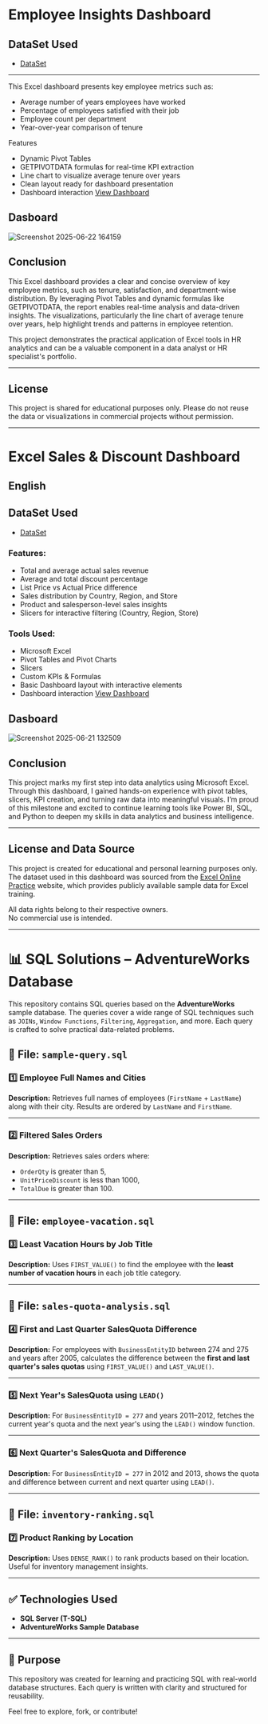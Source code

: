 # Employee Insights Dashboard
## DataSet Used 
- <a href=https://github.com/zarifamammadova/my-excel-dashboard2/blob/main/SECONDDASHBOARD.xlsx>DataSet</a>
------------------------------------------------------------
This Excel dashboard presents key employee metrics such as:

- Average number of years employees have worked
- Percentage of employees satisfied with their job
- Employee count per department
- Year-over-year comparison of tenure

Features

- Dynamic Pivot Tables
- GETPIVOTDATA formulas for real-time KPI extraction
- Line chart to visualize average tenure over years
- Clean layout ready for dashboard presentation
- Dashboard interaction <a href="https://github.com/zarifamammadova/my-excel-dashboard2/blob/main/Screenshot%202025-06-22%20164227.png">View Dashboard</a>

## Dasboard 
![Screenshot 2025-06-22 164159](https://github.com/user-attachments/assets/fe466061-edb3-4836-89ba-6a075b5dfe05)

## Conclusion

This Excel dashboard provides a clear and concise overview of key employee metrics, such as tenure, satisfaction, and department-wise distribution. By leveraging Pivot Tables and dynamic formulas like GETPIVOTDATA, the report enables real-time analysis and data-driven insights. The visualizations, particularly the line chart of average tenure over years, help highlight trends and patterns in employee retention.

This project demonstrates the practical application of Excel tools in HR analytics and can be a valuable component in a data analyst or HR specialist's portfolio.


-----------------------------


##  License

This project is shared for educational purposes only. Please do not reuse the data or visualizations in commercial projects without permission.

------------------

# Excel Sales & Discount Dashboard 

## English
## DataSet Used 
- <a href="https://github.com/zarifamammadova/my-excel-dashboard/blob/main/sample%20(Recovered).xlsx">DataSet</a>

###  Features:
- Total and average actual sales revenue  
- Average and total discount percentage  
- List Price vs Actual Price difference  
- Sales distribution by Country, Region, and Store  
- Product and salesperson-level sales insights  
- Slicers for interactive filtering (Country, Region, Store)

###  Tools Used:
- Microsoft Excel  
- Pivot Tables and Pivot Charts  
- Slicers  
- Custom KPIs & Formulas  
- Basic Dashboard layout with interactive elements
- Dashboard interaction <a href="https://github.com/zarifamammadova/my-excel-dashboard/blob/main/Screenshot%202025-06-21%20132509.png">View Dashboard</a>

## Dasboard 
![Screenshot 2025-06-21 132509](https://github.com/user-attachments/assets/3e5231ba-ab51-4c70-98f8-b0d8951e1bdf)


## Conclusion
This project marks my first step into data analytics using Microsoft Excel.
Through this dashboard, I gained hands-on experience with pivot tables, slicers, KPI creation, and turning raw data into meaningful visuals.
I’m proud of this milestone and excited to continue learning tools like Power BI, SQL, and Python to deepen my skills in data analytics and business intelligence.

--------------------------------------------------------
## License and Data Source

This project is created for educational and personal learning purposes only.  
The dataset used in this dashboard was sourced from the [Excel Online Practice](https://excel-practice-online.com/) website, which provides publicly available sample data for Excel training.

All data rights belong to their respective owners.  
No commercial use is intended.

------------------------------------------------
# 📊 SQL Solutions – AdventureWorks Database

This repository contains SQL queries based on the **AdventureWorks** sample database. The queries cover a wide range of SQL techniques such as `JOINs`, `Window Functions`, `Filtering`, `Aggregation`, and more. Each query is crafted to solve practical data-related problems.


## 📁 File: `sample-query.sql`

### 1️⃣ Employee Full Names and Cities
**Description:** Retrieves full names of employees (`FirstName` + `LastName`) along with their city. Results are ordered by `LastName` and `FirstName`.

---

### 2️⃣ Filtered Sales Orders
**Description:** Retrieves sales orders where:
- `OrderQty` is greater than 5,
- `UnitPriceDiscount` is less than 1000,
- `TotalDue` is greater than 100.

---

## 📁 File: `employee-vacation.sql`

### 3️⃣ Least Vacation Hours by Job Title
**Description:** Uses `FIRST_VALUE()` to find the employee with the **least number of vacation hours** in each job title category.

---

## 📁 File: `sales-quota-analysis.sql`

### 4️⃣ First and Last Quarter SalesQuota Difference
**Description:** For employees with `BusinessEntityID` between 274 and 275 and years after 2005, calculates the difference between the **first and last quarter's sales quotas** using `FIRST_VALUE()` and `LAST_VALUE()`.

---

### 5️⃣ Next Year's SalesQuota using `LEAD()`
**Description:** For `BusinessEntityID = 277` and years 2011–2012, fetches the current year's quota and the next year's using the `LEAD()` window function.

---

### 6️⃣ Next Quarter's SalesQuota and Difference
**Description:** For `BusinessEntityID = 277` in 2012 and 2013, shows the quota and difference between current and next quarter using `LEAD()`.

---

## 📁 File: `inventory-ranking.sql`

### 7️⃣ Product Ranking by Location
**Description:** Uses `DENSE_RANK()` to rank products based on their location. Useful for inventory management insights.

---

## ✅ Technologies Used

- **SQL Server (T-SQL)**
- **AdventureWorks Sample Database**

---

## 📌 Purpose

This repository was created for learning and practicing SQL with real-world database structures. Each query is written with clarity and structured for reusability.

Feel free to explore, fork, or contribute!




